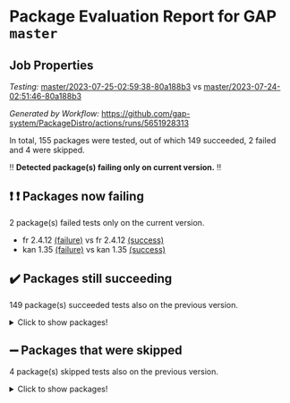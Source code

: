 # Package Evaluation Report for GAP `master`

## Job Properties

*Testing:* [master/2023-07-25-02:59:38-80a188b3](https://github.com/gap-system/PackageDistro/blob/data/reports/master/2023-07-25-02:59:38-80a188b3) vs [master/2023-07-24-02:51:46-80a188b3](https://github.com/gap-system/PackageDistro/blob/data/reports/master/2023-07-24-02:51:46-80a188b3)

*Generated by Workflow:* https://github.com/gap-system/PackageDistro/actions/runs/5651928313

In total, 155 packages were tested, out of which 149 succeeded, 2 failed and 4 were skipped.

:bangbang: **Detected package(s) failing only on current version.** :bangbang:

## :exclamation: :exclamation: Packages now failing

2 package(s) failed tests only on the current version.
- fr 2.4.12 [(failure)](https://github.com/gap-system/PackageDistro/actions/runs/5651928313/job/15311001471) vs fr 2.4.12 [(success)](https://github.com/gap-system/PackageDistro/actions/runs/5640069978/job/15276388009)
- kan 1.35 [(failure)](https://github.com/gap-system/PackageDistro/actions/runs/5651928313/job/15311004510) vs kan 1.35 [(success)](https://github.com/gap-system/PackageDistro/actions/runs/5640069978/job/15276391119)

## :heavy_check_mark: Packages still succeeding

149 package(s) succeeded tests also on the previous version.
<details><summary>Click to show packages!</summary>

- 4ti2interface 2023.02-04 [(success)](https://github.com/gap-system/PackageDistro/actions/runs/5651928313/job/15310997185)
- ace 5.6.2 [(success)](https://github.com/gap-system/PackageDistro/actions/runs/5651928313/job/15310997344)
- aclib 1.3.2 [(success)](https://github.com/gap-system/PackageDistro/actions/runs/5651928313/job/15310997437)
- agt 0.3.1 [(success)](https://github.com/gap-system/PackageDistro/actions/runs/5651928313/job/15310997524)
- alnuth 3.2.1 [(success)](https://github.com/gap-system/PackageDistro/actions/runs/5651928313/job/15310997634)
- anupq 3.3.0 [(success)](https://github.com/gap-system/PackageDistro/actions/runs/5651928313/job/15310997740)
- atlasrep 2.1.6 [(success)](https://github.com/gap-system/PackageDistro/actions/runs/5651928313/job/15310997841)
- autodoc 2023.06.19 [(success)](https://github.com/gap-system/PackageDistro/actions/runs/5651928313/job/15310997945)
- automata 1.15 [(success)](https://github.com/gap-system/PackageDistro/actions/runs/5651928313/job/15310998061)
- automgrp 1.3.2 [(success)](https://github.com/gap-system/PackageDistro/actions/runs/5651928313/job/15310998171)
- autpgrp 1.11 [(success)](https://github.com/gap-system/PackageDistro/actions/runs/5651928313/job/15310998278)
- cap 2023.07-06 [(success)](https://github.com/gap-system/PackageDistro/actions/runs/5651928313/job/15310998371)
- caratinterface 2.3.5 [(success)](https://github.com/gap-system/PackageDistro/actions/runs/5651928313/job/15310998446)
- cddinterface 2022.11.01 [(success)](https://github.com/gap-system/PackageDistro/actions/runs/5651928313/job/15310998555)
- circle 1.6.6 [(success)](https://github.com/gap-system/PackageDistro/actions/runs/5651928313/job/15310998644)
- classicpres 1.22 [(success)](https://github.com/gap-system/PackageDistro/actions/runs/5651928313/job/15310998768)
- cohomolo 1.6.11 [(success)](https://github.com/gap-system/PackageDistro/actions/runs/5651928313/job/15310998917)
- congruence 1.2.5 [(success)](https://github.com/gap-system/PackageDistro/actions/runs/5651928313/job/15310999020)
- corelg 1.56 [(success)](https://github.com/gap-system/PackageDistro/actions/runs/5651928313/job/15310999122)
- crime 1.6 [(success)](https://github.com/gap-system/PackageDistro/actions/runs/5651928313/job/15310999201)
- crisp 1.4.6 [(success)](https://github.com/gap-system/PackageDistro/actions/runs/5651928313/job/15310999308)
- crypting 0.10.4 [(success)](https://github.com/gap-system/PackageDistro/actions/runs/5651928313/job/15310999406)
- cryst 4.1.26 [(success)](https://github.com/gap-system/PackageDistro/actions/runs/5651928313/job/15310999493)
- crystcat 1.1.10 [(success)](https://github.com/gap-system/PackageDistro/actions/runs/5651928313/job/15310999576)
- ctbllib 1.3.6 [(success)](https://github.com/gap-system/PackageDistro/actions/runs/5651928313/job/15310999681)
- cubefree 1.19 [(success)](https://github.com/gap-system/PackageDistro/actions/runs/5651928313/job/15310999794)
- curlinterface 2.3.2 [(success)](https://github.com/gap-system/PackageDistro/actions/runs/5651928313/job/15310999894)
- cvec 2.8.1 [(success)](https://github.com/gap-system/PackageDistro/actions/runs/5651928313/job/15310999979)
- datastructures 0.3.0 [(success)](https://github.com/gap-system/PackageDistro/actions/runs/5651928313/job/15311000062)
- deepthought 1.0.6 [(success)](https://github.com/gap-system/PackageDistro/actions/runs/5651928313/job/15311000157)
- design 1.8 [(success)](https://github.com/gap-system/PackageDistro/actions/runs/5651928313/job/15311000244)
- difsets 2.3.1 [(success)](https://github.com/gap-system/PackageDistro/actions/runs/5651928313/job/15311000335)
- digraphs 1.6.2 [(success)](https://github.com/gap-system/PackageDistro/actions/runs/5651928313/job/15311000426)
- edim 1.3.7 [(success)](https://github.com/gap-system/PackageDistro/actions/runs/5651928313/job/15311000510)
- example 4.3.4 [(success)](https://github.com/gap-system/PackageDistro/actions/runs/5651928313/job/15311000601)
- examplesforhomalg 2023.02-04 [(success)](https://github.com/gap-system/PackageDistro/actions/runs/5651928313/job/15311000690)
- factint 1.6.3 [(success)](https://github.com/gap-system/PackageDistro/actions/runs/5651928313/job/15311000777)
- ferret 1.0.9 [(success)](https://github.com/gap-system/PackageDistro/actions/runs/5651928313/job/15311000869)
- fga 1.5.0 [(success)](https://github.com/gap-system/PackageDistro/actions/runs/5651928313/job/15311000949)
- fining 1.5.5 [(success)](https://github.com/gap-system/PackageDistro/actions/runs/5651928313/job/15311001033)
- float 1.0.3 [(success)](https://github.com/gap-system/PackageDistro/actions/runs/5651928313/job/15311001136)
- format 1.4.3 [(success)](https://github.com/gap-system/PackageDistro/actions/runs/5651928313/job/15311001220)
- forms 1.2.9 [(success)](https://github.com/gap-system/PackageDistro/actions/runs/5651928313/job/15311001300)
- fplsa 1.2.6 [(success)](https://github.com/gap-system/PackageDistro/actions/runs/5651928313/job/15311001378)
- francy 2.0.3 [(success)](https://github.com/gap-system/PackageDistro/actions/runs/5651928313/job/15311001562)
- fwtree 1.3 [(success)](https://github.com/gap-system/PackageDistro/actions/runs/5651928313/job/15311001639)
- gapdoc 1.6.6 [(success)](https://github.com/gap-system/PackageDistro/actions/runs/5651928313/job/15311001720)
- gauss 2023.02-04 [(success)](https://github.com/gap-system/PackageDistro/actions/runs/5651928313/job/15311001804)
- gaussforhomalg 2023.02-04 [(success)](https://github.com/gap-system/PackageDistro/actions/runs/5651928313/job/15311001902)
- gbnp 1.0.5 [(success)](https://github.com/gap-system/PackageDistro/actions/runs/5651928313/job/15311001995)
- generalizedmorphismsforcap 2023.03-01 [(success)](https://github.com/gap-system/PackageDistro/actions/runs/5651928313/job/15311002084)
- genss 1.6.8 [(success)](https://github.com/gap-system/PackageDistro/actions/runs/5651928313/job/15311002175)
- gradedmodules 2023.02-04 [(success)](https://github.com/gap-system/PackageDistro/actions/runs/5651928313/job/15311002255)
- gradedringforhomalg 2023.02-04 [(success)](https://github.com/gap-system/PackageDistro/actions/runs/5651928313/job/15311002349)
- grape 4.9.0 [(success)](https://github.com/gap-system/PackageDistro/actions/runs/5651928313/job/15311002439)
- groupoids 1.73 [(success)](https://github.com/gap-system/PackageDistro/actions/runs/5651928313/job/15311002516)
- grpconst 2.6.4 [(success)](https://github.com/gap-system/PackageDistro/actions/runs/5651928313/job/15311002625)
- guarana 0.96.3 [(success)](https://github.com/gap-system/PackageDistro/actions/runs/5651928313/job/15311002728)
- guava 3.18 [(success)](https://github.com/gap-system/PackageDistro/actions/runs/5651928313/job/15311002826)
- hap 1.56 [(success)](https://github.com/gap-system/PackageDistro/actions/runs/5651928313/job/15311002928)
- hapcryst 0.1.15 [(success)](https://github.com/gap-system/PackageDistro/actions/runs/5651928313/job/15311003059)
- hecke 1.5.3 [(success)](https://github.com/gap-system/PackageDistro/actions/runs/5651928313/job/15311003166)
- help 3.5 [(success)](https://github.com/gap-system/PackageDistro/actions/runs/5651928313/job/15311003284)
- homalg 2023.02-05 [(success)](https://github.com/gap-system/PackageDistro/actions/runs/5651928313/job/15311003398)
- homalgtocas 2023.02-04 [(success)](https://github.com/gap-system/PackageDistro/actions/runs/5651928313/job/15311003531)
- idrel 2.45 [(success)](https://github.com/gap-system/PackageDistro/actions/runs/5651928313/job/15311003646)
- images 1.3.1 [(success)](https://github.com/gap-system/PackageDistro/actions/runs/5651928313/job/15311003739)
- intpic 0.3.0 [(success)](https://github.com/gap-system/PackageDistro/actions/runs/5651928313/job/15311003846)
- io 4.8.1 [(success)](https://github.com/gap-system/PackageDistro/actions/runs/5651928313/job/15311003940)
- io_forhomalg 2023.02-04 [(success)](https://github.com/gap-system/PackageDistro/actions/runs/5651928313/job/15311004041)
- irredsol 1.4.4 [(success)](https://github.com/gap-system/PackageDistro/actions/runs/5651928313/job/15311004144)
- json 2.1.1 [(success)](https://github.com/gap-system/PackageDistro/actions/runs/5651928313/job/15311004229)
- jupyterkernel 1.5.0 [(success)](https://github.com/gap-system/PackageDistro/actions/runs/5651928313/job/15311004335)
- jupyterviz 1.5.6 [(success)](https://github.com/gap-system/PackageDistro/actions/runs/5651928313/job/15311004419)
- kbmag 1.5.11 [(success)](https://github.com/gap-system/PackageDistro/actions/runs/5651928313/job/15311004626)
- laguna 3.9.6 [(success)](https://github.com/gap-system/PackageDistro/actions/runs/5651928313/job/15311004712)
- liealgdb 2.2.1 [(success)](https://github.com/gap-system/PackageDistro/actions/runs/5651928313/job/15311004834)
- liepring 2.8 [(success)](https://github.com/gap-system/PackageDistro/actions/runs/5651928313/job/15311004925)
- liering 2.4.2 [(success)](https://github.com/gap-system/PackageDistro/actions/runs/5651928313/job/15311005044)
- linearalgebraforcap 2023.06-02 [(success)](https://github.com/gap-system/PackageDistro/actions/runs/5651928313/job/15311005152)
- localizeringforhomalg 2023.02-04 [(success)](https://github.com/gap-system/PackageDistro/actions/runs/5651928313/job/15311005243)
- loops 3.4.3 [(success)](https://github.com/gap-system/PackageDistro/actions/runs/5651928313/job/15311005349)
- lpres 1.0.3 [(success)](https://github.com/gap-system/PackageDistro/actions/runs/5651928313/job/15311005469)
- majoranaalgebras 1.5.1 [(success)](https://github.com/gap-system/PackageDistro/actions/runs/5651928313/job/15311005571)
- mapclass 1.4.6 [(success)](https://github.com/gap-system/PackageDistro/actions/runs/5651928313/job/15311005662)
- matgrp 0.70 [(success)](https://github.com/gap-system/PackageDistro/actions/runs/5651928313/job/15311005747)
- matricesforhomalg 2023.02-04 [(success)](https://github.com/gap-system/PackageDistro/actions/runs/5651928313/job/15311005844)
- modisom 2.5.4 [(success)](https://github.com/gap-system/PackageDistro/actions/runs/5651928313/job/15311005925)
- modulepresentationsforcap 2023.06-02 [(success)](https://github.com/gap-system/PackageDistro/actions/runs/5651928313/job/15311006029)
- modules 2023.02-04 [(success)](https://github.com/gap-system/PackageDistro/actions/runs/5651928313/job/15311006119)
- monoidalcategories 2023.05-03 [(success)](https://github.com/gap-system/PackageDistro/actions/runs/5651928313/job/15311006240)
- nconvex 2022.09-01 [(success)](https://github.com/gap-system/PackageDistro/actions/runs/5651928313/job/15311006333)
- nilmat 1.4.2 [(success)](https://github.com/gap-system/PackageDistro/actions/runs/5651928313/job/15311006423)
- nock 1.5 [(success)](https://github.com/gap-system/PackageDistro/actions/runs/5651928313/job/15311006513)
- normalizinterface 1.3.6 [(success)](https://github.com/gap-system/PackageDistro/actions/runs/5651928313/job/15311006597)
- nq 2.5.10 [(success)](https://github.com/gap-system/PackageDistro/actions/runs/5651928313/job/15311006690)
- numericalsgps 1.3.1 [(success)](https://github.com/gap-system/PackageDistro/actions/runs/5651928313/job/15311006790)
- openmath 11.5.3 [(success)](https://github.com/gap-system/PackageDistro/actions/runs/5651928313/job/15311006895)
- orb 4.9.0 [(success)](https://github.com/gap-system/PackageDistro/actions/runs/5651928313/job/15311006990)
- packagemanager 1.4.1 [(success)](https://github.com/gap-system/PackageDistro/actions/runs/5651928313/job/15311007078)
- patternclass 2.4.3 [(success)](https://github.com/gap-system/PackageDistro/actions/runs/5651928313/job/15311007171)
- permut 2.0.4 [(success)](https://github.com/gap-system/PackageDistro/actions/runs/5651928313/job/15311007288)
- polenta 1.3.10 [(success)](https://github.com/gap-system/PackageDistro/actions/runs/5651928313/job/15311007377)
- polymaking 0.8.6 [(success)](https://github.com/gap-system/PackageDistro/actions/runs/5651928313/job/15311007485)
- primgrp 3.4.4 [(success)](https://github.com/gap-system/PackageDistro/actions/runs/5651928313/job/15311007586)
- profiling 2.5.4 [(success)](https://github.com/gap-system/PackageDistro/actions/runs/5651928313/job/15311007684)
- qpa 1.34 [(success)](https://github.com/gap-system/PackageDistro/actions/runs/5651928313/job/15311007774)
- quagroup 1.8.3 [(success)](https://github.com/gap-system/PackageDistro/actions/runs/5651928313/job/15311007864)
- radiroot 2.9 [(success)](https://github.com/gap-system/PackageDistro/actions/runs/5651928313/job/15311007986)
- rcwa 4.7.1 [(success)](https://github.com/gap-system/PackageDistro/actions/runs/5651928313/job/15311008139)
- rds 1.8 [(success)](https://github.com/gap-system/PackageDistro/actions/runs/5651928313/job/15311008266)
- recog 1.4.2 [(success)](https://github.com/gap-system/PackageDistro/actions/runs/5651928313/job/15311008375)
- repndecomp 1.3.0 [(success)](https://github.com/gap-system/PackageDistro/actions/runs/5651928313/job/15311008469)
- repsn 3.1.1 [(success)](https://github.com/gap-system/PackageDistro/actions/runs/5651928313/job/15311008553)
- resclasses 4.7.3 [(success)](https://github.com/gap-system/PackageDistro/actions/runs/5651928313/job/15311008652)
- ringsforhomalg 2023.02-05 [(success)](https://github.com/gap-system/PackageDistro/actions/runs/5651928313/job/15311008753)
- sco 2023.02-04 [(success)](https://github.com/gap-system/PackageDistro/actions/runs/5651928313/job/15311008861)
- scscp 2.4.1 [(success)](https://github.com/gap-system/PackageDistro/actions/runs/5651928313/job/15311008963)
- semigroups 5.2.1 [(success)](https://github.com/gap-system/PackageDistro/actions/runs/5651928313/job/15311009060)
- sglppow 2.3 [(success)](https://github.com/gap-system/PackageDistro/actions/runs/5651928313/job/15311009150)
- sgpviz 0.999.5 [(success)](https://github.com/gap-system/PackageDistro/actions/runs/5651928313/job/15311009252)
- simpcomp 2.1.14 [(success)](https://github.com/gap-system/PackageDistro/actions/runs/5651928313/job/15311009354)
- singular 2023.02.09 [(success)](https://github.com/gap-system/PackageDistro/actions/runs/5651928313/job/15311009460)
- sl2reps 1.1 [(success)](https://github.com/gap-system/PackageDistro/actions/runs/5651928313/job/15311009546)
- sla 1.5.3 [(success)](https://github.com/gap-system/PackageDistro/actions/runs/5651928313/job/15311009626)
- smallgrp 1.5.3 [(success)](https://github.com/gap-system/PackageDistro/actions/runs/5651928313/job/15311009732)
- smallsemi 0.6.13 [(success)](https://github.com/gap-system/PackageDistro/actions/runs/5651928313/job/15311009845)
- sonata 2.9.6 [(success)](https://github.com/gap-system/PackageDistro/actions/runs/5651928313/job/15311009955)
- sophus 1.27 [(success)](https://github.com/gap-system/PackageDistro/actions/runs/5651928313/job/15311010077)
- spinsym 1.5.2 [(success)](https://github.com/gap-system/PackageDistro/actions/runs/5651928313/job/15311010202)
- standardff 0.9.4 [(success)](https://github.com/gap-system/PackageDistro/actions/runs/5651928313/job/15311010314)
- symbcompcc 1.3.2 [(success)](https://github.com/gap-system/PackageDistro/actions/runs/5651928313/job/15311010426)
- thelma 1.3 [(success)](https://github.com/gap-system/PackageDistro/actions/runs/5651928313/job/15311010523)
- tomlib 1.2.9 [(success)](https://github.com/gap-system/PackageDistro/actions/runs/5651928313/job/15311010636)
- toolsforhomalg 2023.05-01 [(success)](https://github.com/gap-system/PackageDistro/actions/runs/5651928313/job/15311010764)
- toric 1.9.5 [(success)](https://github.com/gap-system/PackageDistro/actions/runs/5651928313/job/15311010852)
- toricvarieties 2022.07.13 [(success)](https://github.com/gap-system/PackageDistro/actions/runs/5651928313/job/15311010933)
- transgrp 3.6.4 [(success)](https://github.com/gap-system/PackageDistro/actions/runs/5651928313/job/15311011034)
- ugaly 4.1.3 [(success)](https://github.com/gap-system/PackageDistro/actions/runs/5651928313/job/15311011154)
- unipot 1.5 [(success)](https://github.com/gap-system/PackageDistro/actions/runs/5651928313/job/15311011250)
- unitlib 4.2.0 [(success)](https://github.com/gap-system/PackageDistro/actions/runs/5651928313/job/15311011345)
- utils 0.82 [(success)](https://github.com/gap-system/PackageDistro/actions/runs/5651928313/job/15311011465)
- uuid 0.7 [(success)](https://github.com/gap-system/PackageDistro/actions/runs/5651928313/job/15311011548)
- walrus 0.9991 [(success)](https://github.com/gap-system/PackageDistro/actions/runs/5651928313/job/15311011654)
- wedderga 4.10.4 [(success)](https://github.com/gap-system/PackageDistro/actions/runs/5651928313/job/15311011743)
- xmod 2.91 [(success)](https://github.com/gap-system/PackageDistro/actions/runs/5651928313/job/15311011842)
- xmodalg 1.23 [(success)](https://github.com/gap-system/PackageDistro/actions/runs/5651928313/job/15311011960)
- yangbaxter 0.10.3 [(success)](https://github.com/gap-system/PackageDistro/actions/runs/5651928313/job/15311012059)
- zeromqinterface 0.14 [(success)](https://github.com/gap-system/PackageDistro/actions/runs/5651928313/job/15311012159)
</details>

## :heavy_minus_sign: Packages that were skipped

4 package(s) skipped tests also on the previous version.
<details><summary>Click to show packages!</summary>

- browse 1.8.21 [(skipped)](https://github.com/gap-system/PackageDistro/actions/runs/5651928313/job/15310780135)
- itc 1.5.1 [(skipped)](https://github.com/gap-system/PackageDistro/actions/runs/5651928313/job/15310780135)
- polycyclic 2.16 [(skipped)](https://github.com/gap-system/PackageDistro/actions/runs/5651928313/job/15310780135)
- xgap 4.31 [(skipped)](https://github.com/gap-system/PackageDistro/actions/runs/5651928313/job/15310780135)
</details>

